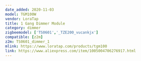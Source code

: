 ```yaml
---
date_added: 2020-11-03
model: TGM100W
vendor: LoraTap
title: 1 Gang Dimmer Module
category: dimmer
zigbeemodel: ['TS0601','_TZE200_vucankjx']
compatible: [z2m]
z2m: TS0601_dimmer_1
mlink: https://www.loratap.com/products/tgm100
link: https://www.aliexpress.com/item/1005004706276917.html
---
```

